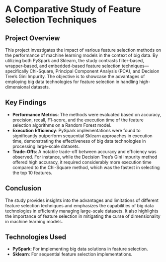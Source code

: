 # A Comparative Study of Feature Selection Techniques

## Project Overview
This project investigates the impact of various feature selection methods on the performance of machine learning models in the context of big data. By utilizing both PySpark and Sklearn, the study contrasts filter-based, wrapper-based, and embedded-based feature selection techniques—specifically Chi-Square, Principal Component Analysis (PCA), and Decision Tree’s Gini Impurity. The objective is to showcase the advantages of employing big data technologies for feature selection in handling high-dimensional datasets.

## Key Findings
- **Performance Metrics**: The methods were evaluated based on accuracy, precision, recall, F1-score, and the execution time of the feature selection algorithms on a Random Forest model.
- **Execution Efficiency**: PySpark implementations were found to significantly outperform sequential Sklearn approaches in execution time, demonstrating the effectiveness of big data technologies in processing large-scale datasets.
- **Trade-Offs**: A notable trade-off between accuracy and efficiency was observed. For instance, while the Decision Tree’s Gini Impurity method offered high accuracy, it required considerably more execution time compared to the Chi-Square method, which was the fastest in selecting the top 10 features.

## Conclusion
The study provides insights into the advantages and limitations of different feature selection techniques and emphasizes the capabilities of big data technologies in efficiently managing large-scale datasets. It also highlights the importance of feature selection in mitigating the curse of dimensionality in machine learning models.

## Technologies Used
- **PySpark**: For implementing big data solutions in feature selection.
- **Sklearn**: For sequential feature selection implementations.
